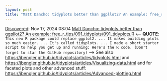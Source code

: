 ```yaml
---
layout: post
title: "Matt Dancho: tidyplots better than ggpllot2? An example: free_r_tips/091_tidyplots/091_tidyplots.R"
---
```

[Discovered](http://rolandtanglao.com/2020/07/29/p1-blogthis-checkvist-list-links-to-blog/): Nov 17, 2024 08:04 [Matt Dancho: tidyplots better than ggpllot2? An example: free_r_tips/091_tidyplots/091_tidyplots.R](https://github.com/business-science/free_r_tips/blob/master/091_tidyplots/091_tidyplots.R) <-- **QUOTE**: `This new R package could replace ggplot2. ... It makes building plots so much easier. ... It's called tidyplots. ... I made a short starter script to help you get up and running: Here's the R code. (Don't forget to star the GitHub repository)` --> See also https://jbengler.github.io/tidyplots/articles/tidyplots.html and https://jbengler.github.io/tidyplots/articles/Visualizing-data.html and for faceted plots and other advanced stuff: https://jbengler.github.io/tidyplots/articles/Advanced-plotting.html
